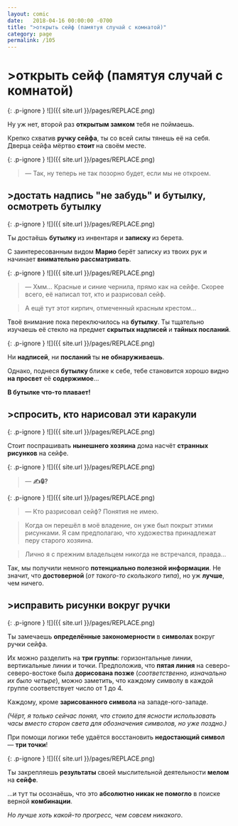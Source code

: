 ```yaml
---
layout: comic
date:   2018-04-16 00:00:00 -0700
title: ">открыть сейф (памятуя случай с комнатой)"
category: page
permalink: /105
---
```

# >открыть сейф (памятуя случай с комнатой)

{: .p-ignore }
![]({{ site.url }}/pages/REPLACE.png)

Ну уж нет, второй раз <strong>открытым замком</strong> тебя не поймаешь.

Крепко схватив <strong>ручку сейфа</strong>, ты со всей силы тянешь её на себя. Дверца сейфа мёртво <strong>стоит </strong>на своём месте.

{: .p-ignore }
![]({{ site.url }}/pages/REPLACE.png)

<blockquote>— Так, ну теперь не так позорно будет, если мы не откроем.</blockquote>

## >достать надпись "не забудь" и бутылку, осмотреть бутылку

{: .p-ignore }
![]({{ site.url }}/pages/REPLACE.png)

Ты достаёшь <strong>бутылку </strong>из инвентаря и <strong>записку </strong>из берета.

С заинтересованным видом <strong>Марио </strong>берёт записку из твоих рук и начинает <strong>внимательно рассматривать</strong>.

{: .p-ignore }
![]({{ site.url }}/pages/REPLACE.png)

<blockquote>— Хмм… Красные и синие чернила, прямо как на сейфе. Скорее всего, её написал тот, кто и разрисовал сейф.</blockquote>

<blockquote>А ещё тут этот кирпич, отмеченный красным крестом…</blockquote>

Твоё внимание пока переключилось на <strong>бутылку</strong>. Ты тщательно изучаешь её стекло на предмет <strong>скрытых надписей</strong> и <strong>тайных посланий</strong>.

{: .p-ignore }
![]({{ site.url }}/pages/REPLACE.png)

Ни <strong>надписей</strong>, ни <strong>посланий </strong>ты <strong>не обнаруживаешь</strong>.

Однако, поднеся <strong>бутылку </strong>ближе к себе, тебе становится хорошо видно <strong>на просвет</strong> её <strong>содержимое</strong>…

<strong>В бутылке что-то плавает!</strong>

## >спросить, кто нарисовал эти каракули

{: .p-ignore }
![]({{ site.url }}/pages/REPLACE.png)

Стоит поспрашивать <strong>нынешнего хозяина</strong> дома насчёт <strong>странных рисунков</strong> на сейфе.

{: .p-ignore }
![]({{ site.url }}/pages/REPLACE.png)

<blockquote>— <strong>✍️🔒?</strong></blockquote>

{: .p-ignore }
![]({{ site.url }}/pages/REPLACE.png)

<blockquote>— Кто разрисовал сейф? Понятия не имею.</blockquote>

<blockquote>Когда он перешёл в моё владение, он уже был покрыт этими рисунками. Я сам предполагаю, что художества принадлежат перу старого хозяина.</blockquote>

<blockquote>Лично я с прежним владельцем никогда не встречался, правда…</blockquote>

Так, мы получили немного <strong>потенциально полезной информации</strong>. Не значит, что <strong>достоверной </strong>(<em>от такого-то скользкого типа</em>), но уж <strong>лучше</strong>, чем ничего.

## >исправить рисунки вокруг ручки

{: .p-ignore }
![]({{ site.url }}/pages/REPLACE.png)

Ты замечаешь <strong>определённые закономерности</strong> в <strong>символах </strong>вокруг ручки сейфа.

Их можно разделить на <strong>три группы</strong>: горизонтальные линии, вертикальные линии и точки. Предположив, что <strong>пятая линия</strong> на северо-северо-востоке была <strong>дорисована позже</strong> (<em>соответственно, изначально их было четыре</em>), можно заметить, что каждому символу в каждой группе соответствует число от 1 до 4.

Каждому, кроме <strong>зарисованного символа</strong> на западе-юго-западе. 

<em>(Чёрт, я только сейчас понял, что стоило для ясности использовать часы вместо сторон света для обозначения символов, но уже поздно.)</em>

При помощи логики тебе удаётся восстановить <strong>недостающий символ</strong> — <strong>три точки</strong>!

{: .p-ignore }
![]({{ site.url }}/pages/REPLACE.png)

Ты закрепляешь <strong>результаты </strong>своей мыслительной деятельности <strong>мелом </strong>на <strong>сейфе</strong>.

…и тут ты осознаёшь, что это <strong>абсолютно никак не помогло</strong> в поиске верной <strong>комбинации</strong>. 

<em>Но лучше хоть какой-то прогресс, чем совсем никакого</em>.
